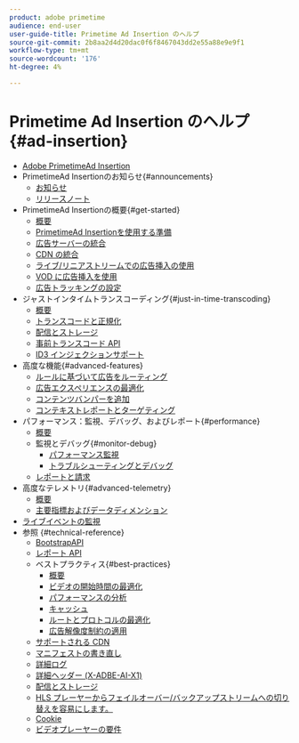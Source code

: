 ```yaml
---
product: adobe primetime
audience: end-user
user-guide-title: Primetime Ad Insertion のヘルプ
source-git-commit: 2b8aa2d4d20dac0f6f8467043dd2e55a88e9e9f1
workflow-type: tm+mt
source-wordcount: '176'
ht-degree: 4%

---
```



# Primetime Ad Insertion のヘルプ {#ad-insertion}

+ [Adobe PrimetimeAd Insertion](home.md)
+ PrimetimeAd Insertionのお知らせ{#announcements}
   + [お知らせ](announcements/overview.md)
   + [リリースノート](https://experienceleague.adobe.com/docs/primetime/release-notes/ptai/ptai-22x-release-notes.html)
+ PrimetimeAd Insertionの概要{#get-started}
   + [概要](getting-started/get-started-overview.md)
   + [PrimetimeAd Insertionを使用する準備](getting-started/setup-ptai.md)
   + [広告サーバーの統合](getting-started/integrate-ad-server.md)
   + [CDN の統合](getting-started/integrate-cdn.md)
   + [ライブ/リニアストリームでの広告挿入の使用](getting-started/ad-insertion-live-linear-stream.md)
   + [VOD に広告挿入を使用](getting-started/ad-insertion-vod.md)
   + [広告トラッキングの設定](getting-started/set-up-ad-tracking.md)
+ ジャストインタイムトランスコーディング{#just-in-time-transcoding}
   + [概要](just-in-time-transcoding/jit-transcoding-overview.md)
   + [トランスコードと正規化](just-in-time-transcoding/transcoding-and-normalization.md)
   + [配信とストレージ](https://experienceleague.adobe.com/docs/primetime/ad-insertion/technical-reference/delivery-and-storage.html)
   + [事前トランスコード API](just-in-time-transcoding/pre-transcoding-api.md)
   + [ID3 インジェクションサポート](just-in-time-transcoding/id3-injection-support.md)
+ 高度な機能{#advanced-features}
   + [ルールに基づいて広告をルーティング](advanced-features/route-ads-based-on-rules.md)
   + [広告エクスペリエンスの最適化](advanced-features/optimize-ad-experiences.md)
   + [コンテンツバンパーを追加](advanced-features/add-content-bumpers.md)
   + [コンテキストレポートとターゲティング](advanced-features/contextual-reporting-and-targeting.md)
+ パフォーマンス：監視、デバッグ、およびレポート{#performance}
   + [概要](performance-monitoring-debugging-reporting/performance-overview.md)
   + 監視とデバッグ{#monitor-debug}
      + [パフォーマンス監視](performance-monitoring-debugging-reporting/performance-monitoring.md)
      + [トラブルシューティングとデバッグ](performance-monitoring-debugging-reporting/troubleshoot-and-debug.md)
   + [レポートと請求](performance-monitoring-debugging-reporting/reporting-and-billing.md)
+ 高度なテレメトリ{#advanced-telemetry}
   + [概要](advanced-telemetry/advanced-telemetry-overview.md)
   + [主要指標およびデータディメンション](advanced-telemetry/key-metrics.md)
+ [ライブイベントの監視](live-event-monitoring.md)
+ 参照 {#technical-reference}
   + [BootstrapAPI](technical-reference/bootstrap-api.md)
   + [レポート API](technical-reference/report-api.md)
   + ベストプラクティス{#best-practices}
      + [概要](best-practices/best-practices-overview.md)
      + [ビデオの開始時間の最適化](best-practices/optimize-video-startup-time.md)
      + [パフォーマンスの分析](best-practices/analyze-performance.md)
      + [キャッシュ](best-practices/caching.md)
      + [ルートとプロトコルの最適化](best-practices/optimize-routes-protocols.md)
      + [広告解像度制約の適用](best-practices/apply-ad-resolution-constraints.md)
   + [サポートされる CDN](technical-reference/supported-cdns.md)
   + [マニフェストの書き直し](technical-reference/manifest-rewriting.md)
   + [詳細ログ](performance-monitoring-debugging-reporting/verbose-logging.md)
   + [詳細ヘッダー (X-ADBE-AI-X1)](performance-monitoring-debugging-reporting/debugging-headers.md)
   + [配信とストレージ](/help/primetime-ad-insertion/just-in-time-transcoding/delivery-and-storage.md)
   + [HLS プレーヤーからフェイルオーバー/バックアップストリームへの切り替えを容易にします。](technical-reference/hls-switching-to-failover.md)
   + [Cookie](technical-reference/cookies.md)
   + [ビデオプレーヤーの要件](technical-reference/video-player-requirements.md)